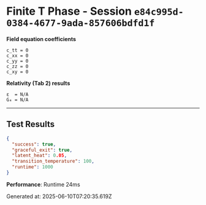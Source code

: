 # Finite T Phase - Session `e84c995d-0384-4677-9ada-857606bdfd1f`

**Field equation coefficients**

```text
c_tt = 0
c_xx = 0
c_yy = 0
c_zz = 0
c_xy = 0
```

**Relativity (Tab 2) results**

```text
ε  = N/A
G₄ = N/A
```

---

## Test Results

```json
{
  "success": true,
  "graceful_exit": true,
  "latent_heat": 0.05,
  "transition_temperature": 100,
  "runtime": 1000
}
```

**Performance**: Runtime 24ms

Generated at: 2025-06-10T07:20:35.619Z